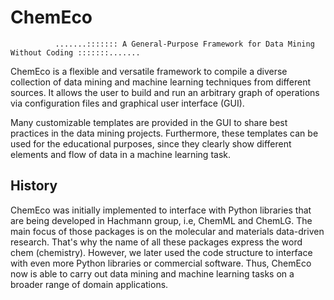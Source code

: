 # ChemEco
              .......::::::: A General-Purpose Framework for Data Mining Without Coding :::::::.......

ChemEco is a flexible and versatile framework to compile a diverse collection of data mining and machine learning techniques from different sources.
It allows the user to build and run an arbitrary graph of operations via configuration files and graphical user interface (GUI).

Many customizable templates are provided in the GUI to share best practices in the data mining projects. Furthermore, these templates can be used for the
educational purposes, since they clearly show different elements and flow of data in a machine learning task.

## History
ChemEco was initially implemented to interface with Python libraries that are being developed in Hachmann group, i.e, ChemML and ChemLG.
The main focus of those packages is on the molecular and materials data-driven research.
That's why the name of all these packages express the word chem (chemistry).
However, we later used the code structure to interface with even more Python libraries or commercial software.
Thus, ChemEco now is able to carry out data mining and machine learning tasks on a broader range of domain applications.
